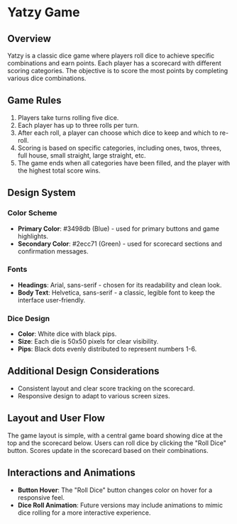 # Yatzy Game

## Overview
Yatzy is a classic dice game where players roll dice to achieve specific combinations and earn points. Each player has a scorecard with different scoring categories. The objective is to score the most points by completing various dice combinations.

## Game Rules
1. Players take turns rolling five dice.
2. Each player has up to three rolls per turn.
3. After each roll, a player can choose which dice to keep and which to re-roll.
4. Scoring is based on specific categories, including ones, twos, threes, full house, small straight, large straight, etc.
5. The game ends when all categories have been filled, and the player with the highest total score wins.

## Design System
### Color Scheme
- **Primary Color**: #3498db (Blue) - used for primary buttons and game highlights.
- **Secondary Color**: #2ecc71 (Green) - used for scorecard sections and confirmation messages.

### Fonts
- **Headings**: Arial, sans-serif - chosen for its readability and clean look.
- **Body Text**: Helvetica, sans-serif - a classic, legible font to keep the interface user-friendly.

### Dice Design
- **Color**: White dice with black pips.
- **Size**: Each die is 50x50 pixels for clear visibility.
- **Pips**: Black dots evenly distributed to represent numbers 1-6.

## Additional Design Considerations
- Consistent layout and clear score tracking on the scorecard.
- Responsive design to adapt to various screen sizes.

## Layout and User Flow
The game layout is simple, with a central game board showing dice at the top and the scorecard below. Users can roll dice by clicking the "Roll Dice" button. Scores update in the scorecard based on their combinations.

## Interactions and Animations
- **Button Hover**: The "Roll Dice" button changes color on hover for a responsive feel.
- **Dice Roll Animation**: Future versions may include animations to mimic dice rolling for a more interactive experience.
